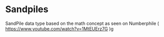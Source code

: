 # Sandpiles
SandPile data type based on the math concept as seen on Numberphile ( https://www.youtube.com/watch?v=1MtEUErz7G )g
